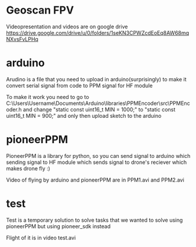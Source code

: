 # Geoscan FPV

  Videopresentation and videos are on google drive
  https://drive.google.com/drive/u/0/folders/1seKN3CPWZcdEoEq8AW68mqNXvsFvLPHq

# arduino
  
  Arudino is a file that you need to upload in arduino(surprisingly) to make it convert serial signal from code to PPM signal for HF module

  To make it work you need to go to C:\Users\Username\Documents\Arduino\libraries\PPMEncoder\src\PPMEncoder.h and change "static const uint16_t MIN = 1000;" to "static const uint16_t MIN = 900;" and only then upload sketch to the arduino
  
# pioneerPPM
  
  PioneerPPM is a library for python, so you can send signal to arduino which sending signal to HF module which sends signal to drone's reciever which makes drone fly :)
  
  Video of flying by arduino and pioneerPPM are in PPM1.avi and PPM2.avi

# test
  
  Test is a temporary solution to solve tasks that we wanted to solve using pioneerPPM but using pioneer_sdk instead
  
  Flight of it is in video test.avi
  
  
